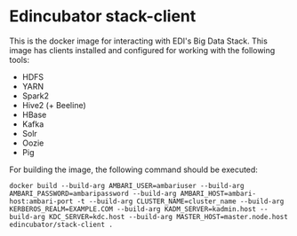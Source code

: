 # Edincubator stack-client

This is the docker image for interacting with EDI's Big Data Stack. This image
has clients installed and configured for working with the following tools:

* HDFS
* YARN
* Spark2
* Hive2 (+ Beeline)
* HBase
* Kafka
* Solr
* Oozie
* Pig

For building the image, the following command should be executed:
```
docker build --build-arg AMBARI_USER=ambariuser --build-arg AMBARI_PASSWORD=ambaripassword --build-arg AMBARI_HOST=ambari-host:ambari-port -t --build-arg CLUSTER_NAME=cluster_name --build-arg KERBEROS_REALM=EXAMPLE.COM --build-arg KADM_SERVER=kadmin.host --build-arg KDC_SERVER=kdc.host --build-arg MASTER_HOST=master.node.host edincubator/stack-client .
```
